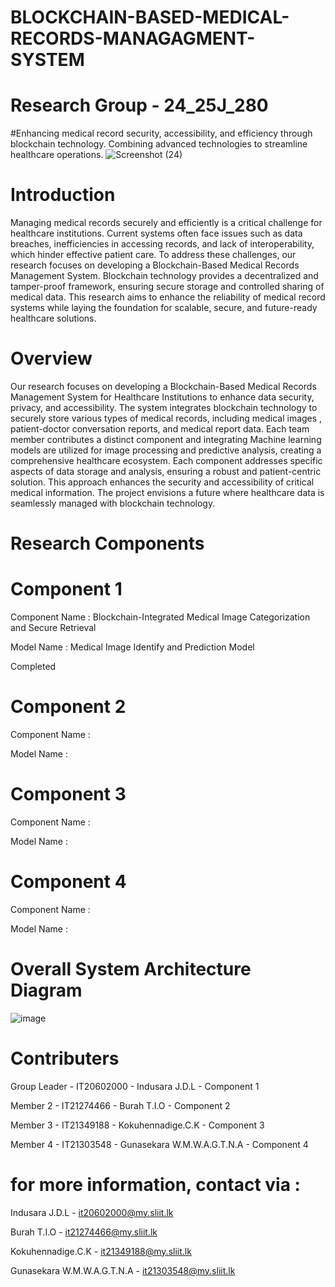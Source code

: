 # BLOCKCHAIN-BASED-MEDICAL-RECORDS-MANAGAGMENT-SYSTEM

# Research Group - 24_25J_280

#Enhancing medical record security, accessibility, and efficiency through blockchain technology. Combining advanced technologies to streamline healthcare operations.
![Screenshot (24)](https://github.com/user-attachments/assets/fc8140ce-4ec8-49f5-a036-7d7341c082ec)

# Introduction
Managing medical records securely and efficiently is a critical challenge for healthcare institutions. Current systems often face issues such as data breaches, inefficiencies in accessing records, and lack of interoperability, which hinder effective patient care. To address these challenges, our research focuses on developing a Blockchain-Based Medical Records Management System. Blockchain technology provides a decentralized and tamper-proof framework, ensuring secure storage and controlled sharing of medical data. This research aims to enhance the reliability of medical record systems while laying the foundation for scalable, secure, and future-ready healthcare solutions.

# Overview 
Our research focuses on developing a Blockchain-Based Medical Records Management System for Healthcare Institutions to enhance data security, privacy, and accessibility. The system integrates blockchain technology to securely store various types of medical records, including medical images , patient-doctor conversation reports,  and medical report data. Each team member contributes a distinct component and integrating  Machine learning models are utilized for image processing and predictive analysis, creating a comprehensive healthcare ecosystem. Each component addresses specific aspects of data storage and analysis, ensuring a robust and patient-centric solution. This approach enhances the security and accessibility of critical medical information. The project envisions a future where healthcare data is seamlessly managed with blockchain technology.

# Research Components

# Component 1 
Component Name : Blockchain-Integrated Medical Image Categorization and Secure Retrieval

Model Name : Medical Image Identify and Prediction Model

Completed

# Component 2
Component Name : 

Model Name : 



# Component 3 
Component Name : 

Model Name :



# Component 4 
Component Name :

Model Name :



# Overall System Architecture Diagram

![image](https://github.com/user-attachments/assets/44741a22-e6b7-4cfa-915b-d385cbc02aef)

# Contributers

Group Leader - IT20602000 - Indusara J.D.L - Component 1

Member 2 - IT21274466 - Burah T.I.O - Component 2

Member 3 - IT21349188 - Kokuhennadige.C.K - Component 3

Member 4 - IT21303548 - Gunasekara W.M.W.A.G.T.N.A - Component 4

# for more information, contact via :
Indusara J.D.L - it20602000@my.sliit.lk

Burah T.I.O - it21274466@my.sliit.lk

Kokuhennadige.C.K - it21349188@my.sliit.lk

Gunasekara W.M.W.A.G.T.N.A - it21303548@my.sliit.lk
